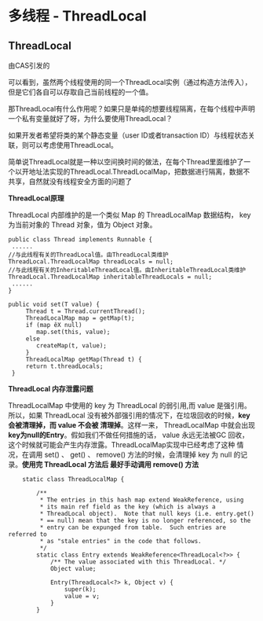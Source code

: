# 多线程 - ThreadLocal



## ThreadLocal

由CAS引发的

可以看到，虽然两个线程使用的同一个ThreadLocal实例（通过构造方法传入），但是它们各自可以存取自己当前线程的一个值。

那ThreadLocal有什么作用呢？如果只是单纯的想要线程隔离，在每个线程中声明一个私有变量就好了呀，为什么要使用ThreadLocal？

如果开发者希望将类的某个静态变量（user ID或者transaction ID）与线程状态关联，则可以考虑使用ThreadLocal。



简单说ThreadLocal就是一种以空间换时间的做法，在每个Thread里面维护了一个以开地址法实现的ThreadLocal.ThreadLocalMap，把数据进行隔离，数据不共享，自然就没有线程安全方面的问题了



**ThreadLocal原理**

ThreadLocal 内部维护的是⼀个类似 Map 的 ThreadLocalMap 数据结构， key 为当前对象的 Thread 对象，值为 Object 对象。

```
public class Thread implements Runnable {
 ......
//与此线程有关的ThreadLocal值。由ThreadLocal类维护
ThreadLocal.ThreadLocalMap threadLocals = null;
//与此线程有关的InheritableThreadLocal值。由InheritableThreadLocal类维护
ThreadLocal.ThreadLocalMap inheritableThreadLocals = null;
 ......
}

public void set(T value) {
     Thread t = Thread.currentThread();
     ThreadLocalMap map = getMap(t);
     if (map êX null)
        map.set(this, value);
     else
        createMap(t, value);
     }
     ThreadLocalMap getMap(Thread t) {
     return t.threadLocals;
 }
```



**ThreadLocal 内存泄露问题**

ThreadLocalMap 中使⽤的 key 为 ThreadLocal 的弱引⽤,⽽ value 是强引⽤。所以，如果 ThreadLocal 没有被外部强引⽤的情况下，在垃圾回收的时候，**key 会被清理掉，⽽ value 不会被 清理掉**。这样⼀来， ThreadLocalMap 中就会出现**key为null的Entry**。假如我们不做任何措施的话， value 永远⽆法被GC 回收，这个时候就可能会产⽣内存泄露。ThreadLocalMap实现中已经考虑了这种 情况，在调⽤ set() 、 get() 、 remove() ⽅法的时候，会清理掉 key 为 null 的记录。**使⽤完 ThreadLocal ⽅法后 最好⼿动调⽤ remove() ⽅法**

```
    static class ThreadLocalMap {

        /**
         * The entries in this hash map extend WeakReference, using
         * its main ref field as the key (which is always a
         * ThreadLocal object).  Note that null keys (i.e. entry.get()
         * == null) mean that the key is no longer referenced, so the
         * entry can be expunged from table.  Such entries are referred to
         * as "stale entries" in the code that follows.
         */
        static class Entry extends WeakReference<ThreadLocal<?>> {
            /** The value associated with this ThreadLocal. */
            Object value;

            Entry(ThreadLocal<?> k, Object v) {
                super(k);
                value = v;
            }
        }
```





